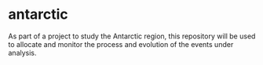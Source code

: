 # antarctic
As part of a project to study the Antarctic region, this repository will be used to allocate and monitor the process and evolution of the events under analysis.
